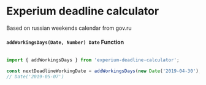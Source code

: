 # Experium deadline calculator

Based on russian weekends calendar from gov.ru


#### `addWorkingsDays(Date, Number) Date` Function
```javascript

import { addWorkingsDays } from 'experium-deadline-calculator';

const nextDeadlineWorkingDate = addWorkingsDays(new Date('2019-04-30'), 2);
// Date('2019-05-07')
```
